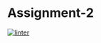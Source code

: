 # Assignment-2
 [![linter](https://github.com/Joy-sureshkumar/Assignment-2/workflows/linter/badge.svg)](https://github.com/marketplace/actions/super-linter) 
